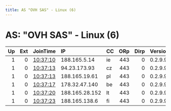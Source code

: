 ```yaml
---
title: AS "OVH SAS" - Linux (6)
---
```


# AS: "OVH SAS" - Linux (6)

|   Up |   Ext | JoinTime                                                                                            | IP             | CC   |   ORp |   Dirp | Version   | Contact   | Nickname         |   eFamMembers |
|-----:|------:|:----------------------------------------------------------------------------------------------------|:---------------|:-----|------:|-------:|:----------|:----------|:-----------------|--------------:|
|    1 |     0 | [10:37:10](https://metrics.torproject.org/rs.html#details/40553E10E9BE981544BB8E0D21C1572A84884AB6) | 188.165.5.14   | ie   |   443 |      0 | 0.2.9.9   | None      | torhole          |             1 |
|    1 |     0 | [10:37:13](https://metrics.torproject.org/rs.html#details/9E49BEDDAC45B18FC0FA0B20496DE718ECD6A824) | 94.23.173.93   | cz   |   443 |      0 | 0.2.9.9   | None      | TheBoss          |             1 |
|    1 |     0 | [10:37:13](https://metrics.torproject.org/rs.html#details/66598192388671903CEAAFF68CBCF61377591357) | 188.165.19.61  | pl   |   443 |      0 | 0.2.9.9   | None      | MrTJay           |             1 |
|    1 |     0 | [10:37:17](https://metrics.torproject.org/rs.html#details/9717573C14EFD2F04ABC09824B083118A05AA92D) | 178.32.47.140  | be   |   443 |      0 | 0.2.9.9   | None      | Borderline       |             1 |
|    1 |     0 | [10:37:20](https://metrics.torproject.org/rs.html#details/556714D34564361FCBB0114815EC678ED3DB4EE5) | 188.165.28.152 | lt   |   443 |      0 | 0.2.9.9   | None      | trumpnetwork     |             1 |
|    1 |     0 | [10:37:23](https://metrics.torproject.org/rs.html#details/E4D6D57A2A572E572E98F86BB5686FD6CE17D385) | 188.165.138.6  | fi   |   443 |      0 | 0.2.9.9   | None      | OlympusHasFallen |             1 |
